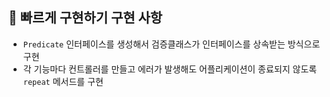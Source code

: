 ## 🚀️ 빠르게 구현하기 구현 사항
- `Predicate` 인터페이스를 생성해서 검증클래스가 인터페이스를 상속받는 방식으로 구현
- 각 기능마다 컨트롤러를 만들고 에러가 발생해도 어플리케이션이 종료되지 않도록 `repeat` 메서드를 구현